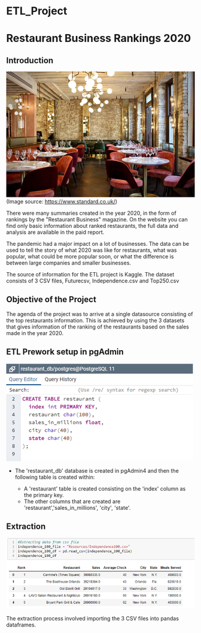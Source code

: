 # ETL_Project

# Restaurant Business Rankings 2020

## Introduction

![restaurants](Resources/restaurant.jpg)
(Image source: https://www.standard.co.uk/)

There were many summaries created in the year 2020, in the form of rankings by the "Restaurant Business" magazine. On the website you can find only basic information about ranked restaurants, the full data and analysis are available in the paid report.

The pandemic had a major impact on a lot of businesses. The data can be used to tell the story of what 2020 was like for restaurants, what was popular, what could be more popular soon, or what the difference is between large companies and smaller businesses.

The source of information for the ETL project is Kaggle. The dataset consists of 3 CSV files, Futurecsv, Independence.csv and Top250.csv

## Objective of the Project

The agenda of the project was to arrive at a single datasource consisting of the top restaurants information. This is achieved by using the 3 datasets that gives information of the ranking of the restaurants based on the sales made in the year 2020.

## ETL Prework setup in pgAdmin

![schema](Resources/schema_sql.png)

* The 'restaurant_db' database is created in pgAdmin4 and then the following table is created within:
    
	* A 'restaurant' table is created consisting on the 'index' column as the primary key.
	* The other columns that are created are 'restaurant','sales_in_millions', 'city', 'state'. 

## Extraction

![extraction](Resources/extraction.png)

The extraction process involved importing the 3 CSV files into pandas dataframes.







 